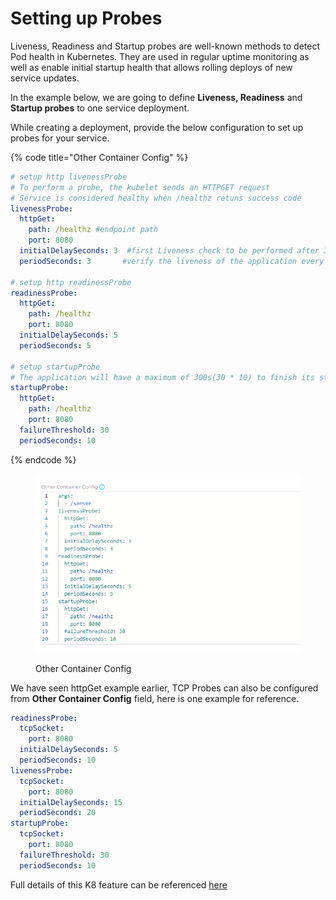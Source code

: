 # Setting up Probes

Liveness, Readiness and Startup probes are well-known methods to detect Pod health in Kubernetes. They are used in regular uptime monitoring as well as enable initial startup health that allows rolling deploys of new service updates.

In the example below, we are going to define **Liveness, Readiness** and **Startup probes** to one service deployment.

While creating a deployment, provide the below configuration to set up probes for your service.

{% code title="Other Container Config" %}
```yaml
# setup http livenessProbe
# To perform a probe, the kubelet sends an HTTPGET request
# Service is considered healthy when /healthz retuns success code
livenessProbe:
  httpGet:
    path: /healthz #endpoint path
    port: 8080
  initialDelaySeconds: 3  #first Liveness check to be performed after 3 seconds.
  periodSeconds: 3       #verify the liveness of the application every 3 seconds

# setup http readinessProbe
readinessProbe:
  httpGet:
    path: /healthz
    port: 8080
  initialDelaySeconds: 5
  periodSeconds: 5

# setup startupProbe
# The application will have a maximum of 300s(30 * 10) to finish its startup
startupProbe:
  httpGet:
    path: /healthz
    port: 8080
  failureThreshold: 30
  periodSeconds: 10
```
{% endcode %}

<figure><img src="../../../.gitbook/assets/image (1).png" alt=""><figcaption><p>Other Container Config</p></figcaption></figure>

We have seen httpGet example earlier, TCP Probes can also be configured from **Other Container Config** field, here is one  example for reference.

```yaml
readinessProbe:
  tcpSocket:
    port: 8080
  initialDelaySeconds: 5
  periodSeconds: 10
livenessProbe:
  tcpSocket:
    port: 8080
  initialDelaySeconds: 15
  periodSeconds: 20
startupProbe:
  tcpSocket:
    port: 8080
  failureThreshold: 30
  periodSeconds: 10
```

Full details of this K8 feature can be referenced [here](https://kubernetes.io/docs/tasks/configure-pod-container/configure-liveness-readiness-startup-probes/)

